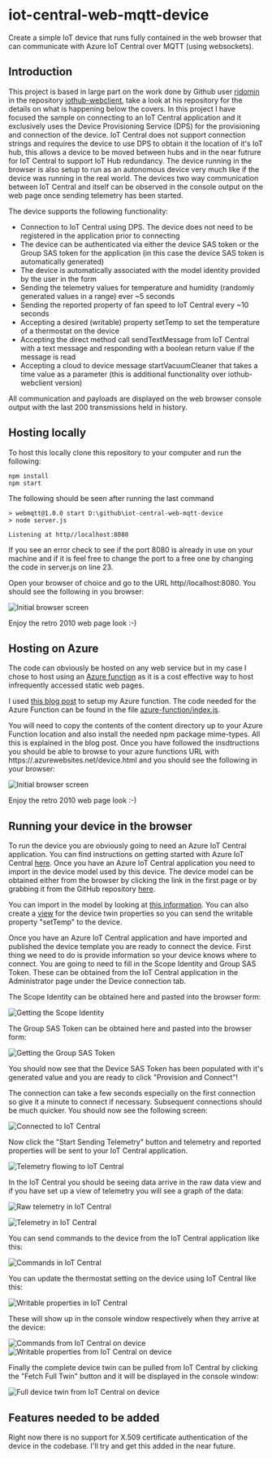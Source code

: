 # iot-central-web-mqtt-device
Create a simple IoT device that runs fully contained in the web browser that can communicate with Azure IoT Central over MQTT (using websockets).


## Introduction

This project is based in large part on the work done by Github user [ridomin](https://github.com/ridomin) in the repository [iothub-webclient](https://github.com/ridomin/iothub-webclient), take a look at his repository for the details on what is happening below the covers.  In this project I have focused the sample on connecting to an IoT Central application and it exclusively uses the Device Provisioning Service (DPS) for the provisioning and connection of the device.  IoT Central does not support connection strings and requires the device to use DPS to obtain it the location of it's IoT hub, this allows a device to be moved between hubs and in the near futrure for IoT Central to support IoT Hub redundancy.  The device running in the browser is also setup to run as an autonomous device very much like if the device was running in the real world.  The devices two way communication between IoT Central and itself can be observed in the console output on the web page once sending telemetry has been started.

The device supports the following functionality:

* Connection to IoT Central using DPS.  The device does not need to be registered in the application prior to connecting
* The device can be authenticated via either the device SAS token or the Group SAS token for the application (in this case the device SAS token is automatically generated)
* The device is automatically associated with the model identity provided by the user in the form
* Sending the telemetry values for temperature and humidity (randomly generated values in a range) ever ~5 seconds
* Sending the reported property of fan speed to IoT Central every ~10 seconds
* Accepting a desired (writable) property setTemp to set the temperature of a thermostat on the device
* Accepting the direct method call sendTextMessage from IoT Central with a text message and responding with a boolean return value if the message is read
* Accepting a cloud to device message startVacuumCleaner that takes a time value as a parameter (this is additional functionality over iothub-webclient version)

All communication and payloads are displayed on the web browser console output with the last 200 transmissions held in history.


## Hosting locally

To host this locally clone this repository to your computer and run the following:

``` 
npm install
npm start
```

The following should be seen after running the last command

```
> webmqtt@1.0.0 start D:\github\iot-central-web-mqtt-device
> node server.js

Listening at http//localhost:8080
```

If you see an error check to see if the port 8080 is already in use on your machine and if it is feel free to change the port to a free one by changing the code in server.js on line 23.

Open your browser of choice and go to the URL http//localhost:8080.  You should see the following in you browser:

![Initial browser screen](https://github.com/iot-for-all/iot-central-web-mqtt-device/blob/main/assets/initialscreen.png "Initial browser screen")

Enjoy the retro 2010 web page look :-)

## Hosting on Azure

The code can obviously be hosted on any web service but in my case I chose to host using an [Azure function](https://azure.microsoft.com/en-us/services/functions/?&ef_id=CjwKCAiAsOmABhAwEiwAEBR0ZmNO6WIwjimRlpY2W-N4U_G99qJHALIQa-hykDyFhzNSz6bJl3x8nRoCVcYQAvD_BwE:G:s&OCID=AID2100131_SEM_CjwKCAiAsOmABhAwEiwAEBR0ZmNO6WIwjimRlpY2W-N4U_G99qJHALIQa-hykDyFhzNSz6bJl3x8nRoCVcYQAvD_BwE:G:s&gclid=CjwKCAiAsOmABhAwEiwAEBR0ZmNO6WIwjimRlpY2W-N4U_G99qJHALIQa-hykDyFhzNSz6bJl3x8nRoCVcYQAvD_BwE) as it is a cost effective way to host infrequently accessed static web pages.

I used [this blog post](https://www.wintellect.com/host-website-azure-functions-node-js-part-1/) to setup my Azure function.  The code needed for the Azure Function can be found in the file [azure-function/index.js](https://github.com/iot-for-all/iot-central-web-mqtt-device/blob/main/azure-function/index.js).  

You will need to copy the contents of the content directory up to your Azure Function location and also install the needed npm package mime-types.  All this is explained in the blog post.  Once you have followed the insdtructions you should be able to browse to your azure functions URL with https://<your-function-name>.azurewebsites.net/device.html and you should see the following in your browser:

![Initial browser screen](https://github.com/iot-for-all/iot-central-web-mqtt-device/blob/main/assets/initialscreen.png "Initial browser screen")

Enjoy the retro 2010 web page look :-)


## Running your device in the browser

To run the device you are obviously going to need an Azure IoT Central application.  You can find instructions on getting started with Azure IoT Central [here](https://docs.microsoft.com/en-us/azure/iot-central/core/quick-deploy-iot-central#:~:text=the%20recommend%20path.-,Create%20an%20application,using%20a%20Custom%20apps%20template.).  Once you have an Azure IoT Central application you need to import in the device model used by this device.  The device model can be obtained either from the browser by clicking the link in the first page or by grabbing it from the GitHub repository [here](https://github.com/iot-for-all/iot-central-web-mqtt-device/blob/main/content/simple_device_model.json).

You can import in the model by looking at [this information](https://docs.microsoft.com/en-us/azure/iot-central/core/concepts-device-templates).  You can also create a [view](https://docs.microsoft.com/en-us/azure/iot-central/core/concepts-device-templates#views) for the device twin properties so you can send the writable property "setTemp" to the device.  

Once you have an Azure IoT Central application and have imported and published the device template you are ready to connect the device.  First thing we need to do is provide information so your device knows where to connect.  You are going to need to fill in the Scope Identity and Group SAS Token.  These can be obtained from the IoT Central application in the Administrator page under the Device connection tab.  

The Scope Identity can be obtained here and pasted into the browser form:

![Getting the Scope Identity](https://github.com/iot-for-all/iot-central-web-mqtt-device/blob/main/assets/scopeid.png "Getting the Scope Identity")

The Group SAS Token can be obtained here and pasted into the browser form:

![Getting the Group SAS Token](https://github.com/iot-for-all/iot-central-web-mqtt-device/blob/main/assets/saskey.png "Getting the Group SAS Token")

You should now see that the Device SAS Token has been populated with it's generated value and you are ready to click "Provision and Connect"!

The connection can take a few seconds especially on the first connection so give it a minute to connect if necessary.  Subsequent connections should be much quicker.  You should now see the following screen:

![Connected to IoT Central](https://github.com/iot-for-all/iot-central-web-mqtt-device/blob/main/assets/connected.png "Connected to IoT Central")

Now click the "Start Sending Telemetry" button and telemetry and reported properties will be sent to your IoT Central application.

![Telemetry flowing to IoT Central](https://github.com/iot-for-all/iot-central-web-mqtt-device/blob/main/assets/telemetryflowing.png "Telemetry flowing to IoT Central")

In the IoT Central you should be seeing data arrive in the raw data view and if you have set up a view of telemetry you will see a graph of the data:

![Raw telemetry in IoT Central](https://github.com/iot-for-all/iot-central-web-mqtt-device/blob/main/assets/rawtelemetryincentral.png "Raw telemetry in IoT Central")

![Telemetry in IoT Central](https://github.com/iot-for-all/iot-central-web-mqtt-device/blob/main/assets/telemetryincentral.png "Telemetry in IoT Central")

You can send commands to the device from the IoT Central application like this:

![Commands in IoT Central](https://github.com/iot-for-all/iot-central-web-mqtt-device/blob/main/assets/commands.png "Commands in IoT Central")

You can update the thermostat setting on the device using IoT Central like this:

![Writable properties in IoT Central](https://github.com/iot-for-all/iot-central-web-mqtt-device/blob/main/assets/writableproperty.png "Writable properties in IoT Central")

These will show up in the console window respectively when they arrive at the device:

![Commands from IoT Central on device](https://github.com/iot-for-all/iot-central-web-mqtt-device/blob/main/assets/commandatdevice.png "Commands from IoT Central on device")
![Writable properties from IoT Central on device](https://github.com/iot-for-all/iot-central-web-mqtt-device/blob/main/assets/writablepropertyatdevice.png "Writable properties from IoT Central on device")

Finally the complete device twin can be pulled from IoT Central by clicking the "Fetch Full Twin" button and it will be displayed in the console window:

![Full device twin from IoT Central on device](https://github.com/iot-for-all/iot-central-web-mqtt-device/blob/main/assets/fulltwin.png "Full device twin from IoT Central on device")

## Features needed to be added

Right now there is no support for X.509 certificate authentication of the device in the codebase.  I'll try and get this added in the near future.
